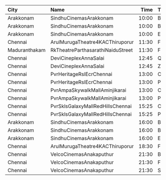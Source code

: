 | City          | Name                              |  Time | Type        | Price | Capacity | Booked |
| :------------ | :-------------------------------- | ----: | :---------- | ----: | -------: | -----: |
| Arakkonam     | SindhuCinemasArakkonam            | 10:00 | Box1        |  150₹ |       12 |     12 |
| Arakkonam     | SindhuCinemasArakkonam            | 10:00 | Box2        |  150₹ |       12 |     12 |
| Arakkonam     | SindhuCinemasArakkonam            | 10:00 | Executive   |  100₹ |      166 |     75 |
| Chennai       | ArulMurugaTheatre4KACThiruporur   | 11:30 | FirstClass  |  100₹ |      502 |    126 |
| Maduranthakam | RkTheatreParthasarathiNaiduStreet | 11:30 | FirstClass  |  100₹ |      176 |      3 |
| Chennai       | DeviCineplexAnnaSalai             | 12:45 | Quartz      |  153₹ |      242 |    126 |
| Chennai       | DeviCineplexAnnaSalai             | 12:45 | Zircon      |   60₹ |       27 |     27 |
| Chennai       | PvrHeritageRslEcrChennai          | 13:00 | Classic     |   60₹ |       11 |      8 |
| Chennai       | PvrHeritageRslEcrChennai          | 13:00 | Prime       |  191₹ |       99 |     50 |
| Chennai       | PvrAmpaSkywalkMallAminjikarai     | 13:00 | Classic     |   60₹ |       17 |      9 |
| Chennai       | PvrAmpaSkywalkMallAminjikarai     | 13:00 | Prime       |  191₹ |      130 |     65 |
| Chennai       | PvrSklsGalaxyMallRedHillsChennai  | 15:25 | Classic     |   60₹ |       16 |     16 |
| Chennai       | PvrSklsGalaxyMallRedHillsChennai  | 15:25 | Prime       |  153₹ |       81 |     47 |
| Arakkonam     | SindhuCinemasArakkonam            | 16:00 | Box1        |  150₹ |       12 |     12 |
| Arakkonam     | SindhuCinemasArakkonam            | 16:00 | Box2        |  150₹ |       12 |     12 |
| Arakkonam     | SindhuCinemasArakkonam            | 16:00 | Executive   |  100₹ |      166 |     75 |
| Chennai       | ArulMurugaTheatre4KACThiruporur   | 18:30 | FirstClass  |  100₹ |      502 |    126 |
| Chennai       | VelcoCinemasAnakaputhur           | 21:30 | Box         |  100₹ |       40 |     40 |
| Chennai       | VelcoCinemasAnakaputhur           | 21:30 | FirstClass  |   80₹ |      272 |    133 |
| Chennai       | VelcoCinemasAnakaputhur           | 21:30 | SecondClass |   80₹ |      145 |    108 |